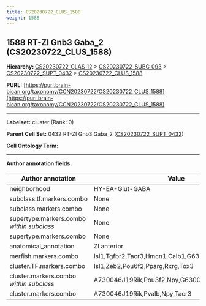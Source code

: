 ```yaml
---
title: CS20230722_CLUS_1588
weight: 1588
---
```

## 1588 RT-ZI Gnb3 Gaba_2 (CS20230722_CLUS_1588)
<b>Hierarchy: </b>
[CS20230722_CLAS_12](../CS20230722_CLAS_12) >
[CS20230722_SUBC_093](../CS20230722_SUBC_093) >
[CS20230722_SUPT_0432](../CS20230722_SUPT_0432) >
[CS20230722_CLUS_1588](../CS20230722_CLUS_1588)

**PURL:** [https://purl.brain-bican.org/taxonomy/CCN20230722/CS20230722_CLUS_1588](https://purl.brain-bican.org/taxonomy/CCN20230722/CS20230722_CLUS_1588)

---


**Labelset:** cluster (Rank: 0)

**Parent Cell Set:** 0432 RT-ZI Gnb3 Gaba_2 ([CS20230722_SUPT_0432](../CS20230722_SUPT_0432))



**Cell Ontology Term:** 

[MARKER GENES.]: #


---

[TRANSFERRED ANNOTATIONS.]: #


[AUTHOR ANNOTATION FIELDS.]: #


**Author annotation fields:**

| Author annotation | Value |
|-------------------|-------|
|neighborhood|HY-EA-Glut-GABA|
|subclass.tf.markers.combo|None|
|subclass.markers.combo|None|
|supertype.markers.combo _within subclass_|None|
|supertype.markers.combo|None|
|anatomical_annotation|ZI anterior|
|merfish.markers.combo|Isl1,Tgfbr2,Tacr3,Hmcn1,Calb1,G630016G05Rik,Ramp3|
|cluster.TF.markers.combo|Isl1,Zeb2,Pou6f2,Pparg,Rxrg,Tox3|
|cluster.markers.combo _within subclass_|A730046J19Rik,Pou3f2,Npy,G630016G05Rik|
|cluster.markers.combo|A730046J19Rik,Pvalb,Npy,Tacr3|
